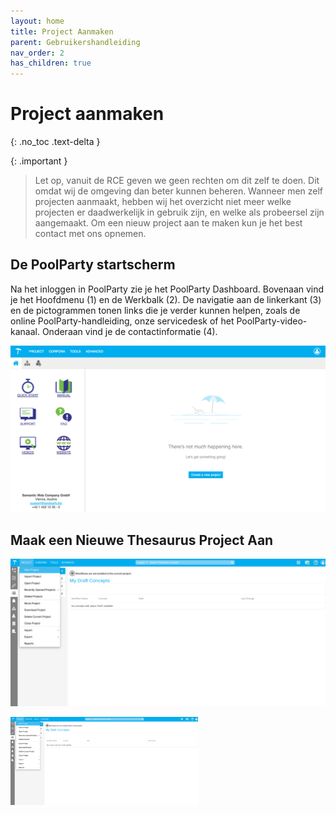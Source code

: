 ```yaml
---
layout: home
title: Project Aanmaken
parent: Gebruikershandleiding
nav_order: 2
has_children: true
---
```


# Project aanmaken

{: .no_toc .text-delta }


{: .important }
> Let op, vanuit de RCE geven we geen rechten om dit zelf te doen. Dit omdat wij de omgeving dan beter kunnen beheren.
> Wanneer men zelf projecten aanmaakt, hebben wij het overzicht niet meer welke projecten er daadwerkelijk in gebruik zijn, en welke als probeersel zijn aangemaakt.
> Om een nieuw project aan te maken kun je het best contact met ons opnemen. 

## De PoolParty startscherm

Na het inloggen in PoolParty zie je het PoolParty Dashboard. Bovenaan vind je het Hoofdmenu (1) en de Werkbalk (2). De navigatie aan de linkerkant (3) en de pictogrammen tonen links die je verder kunnen helpen, zoals de online PoolParty-handleiding, onze servicedesk of het PoolParty-video-kanaal. Onderaan vind je de contactinformatie (4).

[![](inlog_deel3.png)](inlog_deel3.png)

## Maak een Nieuwe Thesaurus Project Aan

[![](projectaanmaken01.png)](projectaanmaken01.png)

<img id="zoomImage" src="projectaanmaken01.png" alt="Project Image" style="width: 300px; cursor: pointer;" onclick="toggleZoom()" />

<script>
function toggleZoom() {
    const img = document.getElementById('zoomImage');
    const isZoomed = img.style.width === '600px';
    img.style.width = isZoomed ? '300px' : '600px'; // Toggle between small and large size
}
</script>
